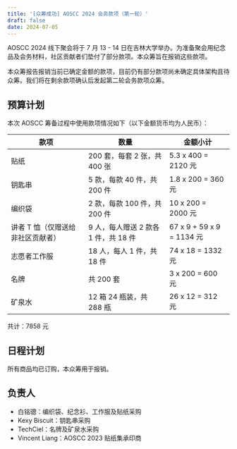 ```yaml
---
title: '[众筹成功] AOSCC 2024 会务款项（第一轮）'
draft: false
date: 2024-07-05
---
```


AOSCC 2024 线下聚会将于 7 月 13 - 14 日在吉林大学举办。为准备聚会用纪念品及会务材料，社区贡献者们垫付了部分款项。本众筹旨在报销这些款项。

本众筹报告报销当前已确定金额的款项，目前仍有部分款项尚未确定具体架构且待众筹。我们将在剩余款项确认后发起第二轮会务款项众筹。

## 预算计划

本次 AOSCC 筹备过程中使用款项情况如下（以下金额货币均为人民币）：

| 款项                                      | 数量                                 | 金额小计                  |
|-------------------------------------------|--------------------------------------|---------------------------|
| 贴纸                                      | 200 套，每套 2 张，共 400 张         | 5.3 x 400 = 2120 元       |
| 钥匙串                                    | 5 款，每款 40 件，共 200 件          | 1.8 x 200 = 360 元        |
| 编织袋                                    | 2 款，每款 100 件，共 200 件         | 10 x 200 = 2000 元        |
| 讲者 T 恤（仅赠送给非社区贡献者）         | 9 人，每人赠送 2 款各 1 件，共 18 件 | 67 x 9 + 59 x 9 = 1134 元 |
| 志愿者工作服                              | 18 人，每人 1 件，共 18 件           | 74 x 18 = 1332 元         |
| 名牌                                      | 共 200 套                            | 3 x 200 = 600 元          |
| 矿泉水                                    | 12 箱 24 瓶装，共 288 瓶             | 26 x 12 = 312 元          |

共计：7858 元

## 日程计划

所有商品均已订购，本众筹用于报销。

## 负责人

- 白铭骢：编织袋、纪念衫、工作服及贴纸采购
- Kexy Biscuit：钥匙串采购
- TechCiel：名牌及矿泉水采购
- Vincent Liang：AOSCC 2023 贴纸集承印商
